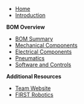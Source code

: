 - [Home](/)
- [Introduction](docs/introduction.md)

**BOM Overview**
- [BOM Summary](docs/bom_overview.md)
- [Mechanical Components](docs/mechanical_components.md)
- [Electrical Components](docs/electrical_components.md)
- [Pneumatics](docs/pneumatics.md)
- [Software and Controls](docs/software_and_controls.md)

**Additional Resources**
- [Team Website](https://yourteamwebsite.example.com)
- [FIRST Robotics](https://www.firstinspires.org)
